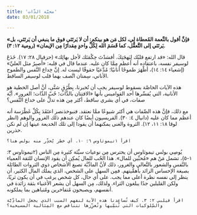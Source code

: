 ```yaml
---
title: 'محبَّة الذَّات'
date: 03/01/2018

---
```


**«فإنِّ أقول بالنِّعمة المُعطاة لي، لكل مَن هو بينكم: أن لا يَرتَئي فوق ما ينبغي أن يَرتَئي، بل يَرتَئي إلى التَّعقُّل، كما قَسَمَ الله لِكُلِّ واحدٍ مِقدارًا مِن الإيمان» (رومية ١٢: ٣).**

قال الله: «قد ارتفع قلبُك لِبَهجَتِكَ. أفسَدْتَ حِكْمَتَك لأجل بهائِك» (حزقيال ٢٨: ١٧). خَدَعَ لوسيفر نفسه، باعتقاده أنه أعظم مِمَّا كان عليه. عندما قال في قلبه: «أصيرُ مثل العليِّ» (إشعياء ١٤: ١٤)، أظْهَرَ طموحًا أنانيًا؛ مُدَّعيًا حقوقًا ليست له. إنَّ خِداع النَّفس والطموح الأناني، سِمتان اتَّصف بهما قلب لوسيفر الساقط.

هذه الآيات الخاصَّة بسقوط لوسيفر يجب أن تُخبرنا، بِطُرُقٍ شتَّى، أنَّ أصل الخطية هو الأنانية، التي يُفسِّرها أحد القواميس بأنها «الافتتان بالذَّات؛ حُبّ الذّات؛ الغرور». أيَّة صفات، في أي بشري ساقط، أكثر مِن هذه تدلُّ على خداع النَّفس؟

مع ذلك، فإنَّ هذه الصِّفات هي أكثر شيوعًا ممَّا نعتقد. فنبوخذنصر اعتَقَدَ بِكُلِّ غَطْرَسة أنه أعظم مما كان عليه (دانيال ٤: ٣٠). الفريسيون أيضًا كان عندهم ذلك الغرور والوهم (انظر لوقا ١٨: ١١، ١٢). الثروة والغنى يمكنهما أن يقودا إلى تلك الخديعة عينها إن لم نكن حذرين.

`اقرأ ١تيموثاوس ٦: ١٠. أي خطر يُحذِّر منه بولس هنا؟`

يُوصِي بولس تيموثاوس أن يحترس مِن نوعيات سيِّئة كثيرة مِن الناس (٢تيموثاوس ٣: ١-٥)، تشمل مَنْ هم «مُحبِّين للمال». هذا الحُب للمال يُمكِن أن يقود الإنسان للثقة العمياء بالنَّفس والشعور بالتَّعالي والغرور، ذلك لأنَّ المادِّيَّة تصبغ الأشخاص ذوي الثروات الطائلة بصبغة الإحساس الزائد بأهمِّيتهم. فمِن السهل على الشخص، الذي يملك المال الكثير، أن ينظر إلى نفسه نظرة أعلى مما يجب. على أي حال، كل شخص يرغب في أن يكون ثريًا، ولكن القليلين جدًا يبلغون الثراء. ولذلك، مِن السهل أن يشعر الأغنياء بثقة زائدة في أنفسهم، ويصبحون مُتفاخرين ومُتباهين بما يملكونه.

`اقرأ فيلبي ٢: ٣. كيف تُساعِدنا هذه الآية لنفهم السبب الذي يجعل المادِّيَّة والسِّلوكيات التي تُنمِّيها وتُعزِّزها تتناقض مع المِثالية المسيحية؟`
